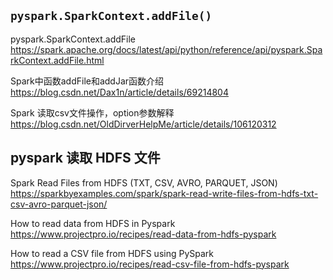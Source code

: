 
## `pyspark.SparkContext.addFile()`

pyspark.SparkContext.addFile https://spark.apache.org/docs/latest/api/python/reference/api/pyspark.SparkContext.addFile.html

Spark中函数addFile和addJar函数介绍 https://blog.csdn.net/Dax1n/article/details/69214804

Spark 读取csv文件操作，option参数解释 https://blog.csdn.net/OldDirverHelpMe/article/details/106120312

## pyspark 读取 HDFS 文件

Spark Read Files from HDFS (TXT, CSV, AVRO, PARQUET, JSON) https://sparkbyexamples.com/spark/spark-read-write-files-from-hdfs-txt-csv-avro-parquet-json/

How to read data from HDFS in Pyspark https://www.projectpro.io/recipes/read-data-from-hdfs-pyspark

How to read a CSV file from HDFS using PySpark https://www.projectpro.io/recipes/read-csv-file-from-hdfs-pyspark
